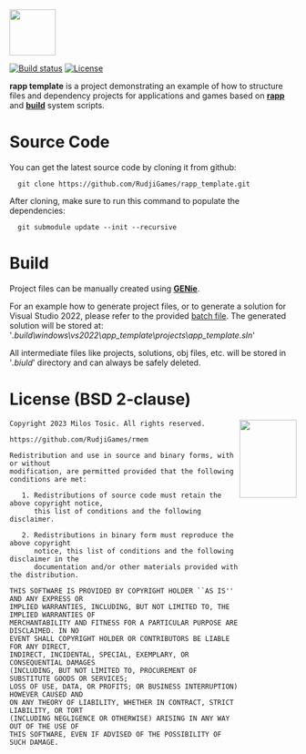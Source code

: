 <img height="81" src="https://rudji.com/rudji_games_logo_bright.svg"/>

[![Build status](https://ci.appveyor.com/api/projects/status/4eoaojge5re9s4hk?svg=true)](https://ci.appveyor.com/project/milostosic/rapp-template)
[![License](https://img.shields.io/badge/license-BSD--2%20clause-blue.svg)](https://github.com/RudjiGames/rmem/blob/master/LICENSE)

**rapp template** is a project demonstrating an example of how to structure files and dependency projects for applications and games based on [**rapp**](https://github.com/RudjiGames/rapp) and [**build**](https://github.com/RudjiGames/build) system scripts.

Source Code
======

You can get the latest source code by cloning it from github:

      git clone https://github.com/RudjiGames/rapp_template.git

After cloning, make sure to run this command to populate the dependencies:

      git submodule update --init --recursive

Build
======

Project files can be manually created using [**GENie**](https://github.com/bkaradzic/GENie).

For an example how to generate project files, or to generate a solution for Visual Studio 2022, please refer to the provided [batch file](https://github.com/RudjiGames/rapp_template/blob/master/scripts/win_generate_project.bat). The generated solution will be stored at: '*.build\windows\vs2022\app_template\projects\app_template.sln*'

All intermediate files like projects, solutions, obj files, etc. will be stored in '*.biuld*' directory and can always be safely deleted.

License (BSD 2-clause)
======

<a href="http://opensource.org/licenses/BSD-2-Clause" target="_blank">
<img align="right" src="https://opensource.org/wp-content/uploads/2022/10/osi-badge-dark.svg" width="100" height="137">
</a>

	Copyright 2023 Milos Tosic. All rights reserved.
	
	https://github.com/RudjiGames/rmem
	
	Redistribution and use in source and binary forms, with or without
	modification, are permitted provided that the following conditions are met:
	
	   1. Redistributions of source code must retain the above copyright notice,
	      this list of conditions and the following disclaimer.
	
	   2. Redistributions in binary form must reproduce the above copyright
	      notice, this list of conditions and the following disclaimer in the
	      documentation and/or other materials provided with the distribution.
	
	THIS SOFTWARE IS PROVIDED BY COPYRIGHT HOLDER ``AS IS'' AND ANY EXPRESS OR
	IMPLIED WARRANTIES, INCLUDING, BUT NOT LIMITED TO, THE IMPLIED WARRANTIES OF
	MERCHANTABILITY AND FITNESS FOR A PARTICULAR PURPOSE ARE DISCLAIMED. IN NO
	EVENT SHALL COPYRIGHT HOLDER OR CONTRIBUTORS BE LIABLE FOR ANY DIRECT,
	INDIRECT, INCIDENTAL, SPECIAL, EXEMPLARY, OR CONSEQUENTIAL DAMAGES
	(INCLUDING, BUT NOT LIMITED TO, PROCUREMENT OF SUBSTITUTE GOODS OR SERVICES;
	LOSS OF USE, DATA, OR PROFITS; OR BUSINESS INTERRUPTION) HOWEVER CAUSED AND
	ON ANY THEORY OF LIABILITY, WHETHER IN CONTRACT, STRICT LIABILITY, OR TORT
	(INCLUDING NEGLIGENCE OR OTHERWISE) ARISING IN ANY WAY OUT OF THE USE OF
	THIS SOFTWARE, EVEN IF ADVISED OF THE POSSIBILITY OF SUCH DAMAGE. 
